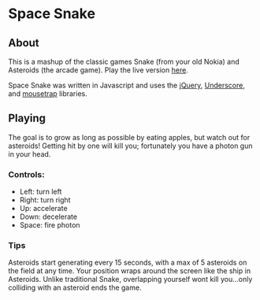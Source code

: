 # Space Snake

## About

This is a mashup of the classic games Snake (from your old Nokia) and Asteroids (the arcade game). Play the live version [here](http://www.brianbuchholz.com/space-snake).

Space Snake was written in Javascript and uses the [jQuery](http://jquery.com/), [Underscore](http://underscorejs.org/), and [mousetrap](http://craig.is/killing/mice) libraries.

## Playing

The goal is to grow as long as possible 
by eating apples, but watch out for asteroids! Getting hit by one will kill you; 
fortunately you have a photon gun in your head.

### Controls: 
* Left: turn left
* Right: turn right
* Up: accelerate
* Down: decelerate
* Space: fire photon

### Tips

Asteroids start generating every 15 seconds, with a max of 5 asteroids on the field at any time.
Your position wraps around the screen like the ship in Asteroids.
Unlike traditional Snake, overlapping yourself wont kill you...only colliding with an asteroid ends the game.

